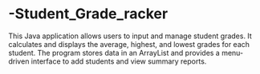 # -Student_Grade_racker
This Java application allows users to input and manage student grades. It calculates and displays the average, highest, and lowest grades for each student. The program stores data in an ArrayList and provides a menu-driven interface to add students and view summary reports.
